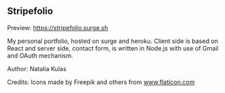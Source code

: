 ## Stripefolio
Preview: https://stripefolio.surge.sh

My personal portfolio, hosted on surge and heroku.
Client side is based on React and server side, contact form, is written in Node.js with use of Gmail and OAuth mechanism.

Author: Natalia Kulas

Credits: Icons made by Freepik and others from www.flaticon.com
